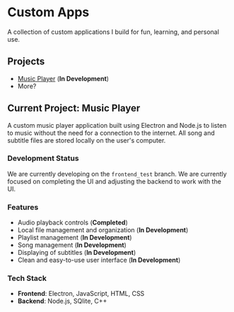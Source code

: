 # Custom Apps
A collection of custom applications I build for fun, learning, and personal use.

## Projects
- [Music Player](https://github.com/0xDarkStar/CustomApps/tree/frontend_test/musicPlayer) (**In Development**)
- More?

## Current Project: Music Player
A custom music player application built using Electron and Node.js to listen to music without the need for a connection to the internet. All song and subtitle files are stored locally on the user's computer.

### Development Status
We are currently developing on the `frontend_test` branch. We are currently focused on completing the UI and adjusting the backend to work with the UI.

### Features
- Audio playback controls (**Completed**)
- Local file management and organization (**In Development**)
- Playlist management (**In Development**)
- Song management (**In Development**)
- Displaying of subtitles (**In Development**)
- Clean and easy-to-use user interface (**In Development**)

### Tech Stack
- **Frontend**: Electron, JavaScript, HTML, CSS
- **Backend**: Node.js, SQlite, C++
